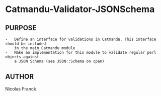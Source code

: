Catmandu-Validator-JSONSchema
========

## PURPOSE

    -   Define an interface for validations in Catmandu. This interface should be included
        in the main Catmandu module
    -   Make an implementation for this module to validate regular perl objects against
        a JSON Schema (see JSON::Schema on cpan)

## AUTHOR

Nicolas Franck
